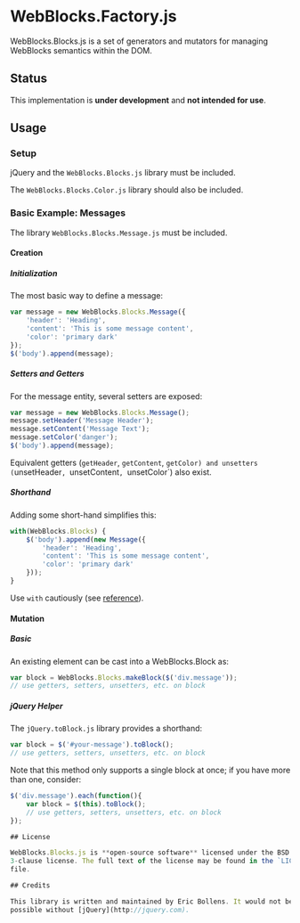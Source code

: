 # WebBlocks.Factory.js

WebBlocks.Blocks.js is a set of generators and mutators for managing WebBlocks 
semantics within the DOM.

## Status

This implementation is **under development** and **not intended for use**.

## Usage

### Setup

jQuery and the `WebBlocks.Blocks.js` library must be included.

The `WebBlocks.Blocks.Color.js` library should also be included.

### Basic Example: Messages

The library `WebBlocks.Blocks.Message.js` must be included.

#### Creation

##### Initialization

The most basic way to define a message:

```js
var message = new WebBlocks.Blocks.Message({
    'header': 'Heading',
    'content': 'This is some message content',
    'color': 'primary dark'
});
$('body').append(message);
```

##### Setters and Getters

For the message entity, several setters are exposed:

```js
var message = new WebBlocks.Blocks.Message();
message.setHeader('Message Header');
message.setContent('Message Text');
message.setColor('danger');
$('body').append(message);
```

Equivalent getters (`getHeader`, `getContent`, `getColor) and unsetters (`unsetHeader`, `unsetContent`, `unsetColor`) also exist.

##### Shorthand

Adding some short-hand simplifies this:

```js
with(WebBlocks.Blocks) {
    $('body').append(new Message({
        'header': 'Heading',
        'content': 'This is some message content',
        'color': 'primary dark'
    }));
}
```

Use `with` cautiously (see [reference](http://www.yuiblog.com/blog/2006/04/11/with-statement-considered-harmful/)).

#### Mutation

##### Basic

An existing element can be cast into a WebBlocks.Block as:

```js
var block = WebBlocks.Blocks.makeBlock($('div.message'));
// use getters, setters, unsetters, etc. on block
```

##### jQuery Helper

The `jQuery.toBlock.js` library provides a shorthand:

```js
var block = $('#your-message').toBlock();
// use getters, setters, unsetters, etc. on block
```

Note that this method only supports a single block at once; if you have more than one, consider:

```js
$('div.message').each(function(){
    var block = $(this).toBlock();
    // use getters, setters, unsetters, etc. on block
});

## License

WebBlocks.Blocks.js is **open-source software** licensed under the BSD 
3-clause license. The full text of the license may be found in the `LICENSE` 
file.

## Credits

This library is written and maintained by Eric Bollens. It would not be 
possible without [jQuery](http://jquery.com).
